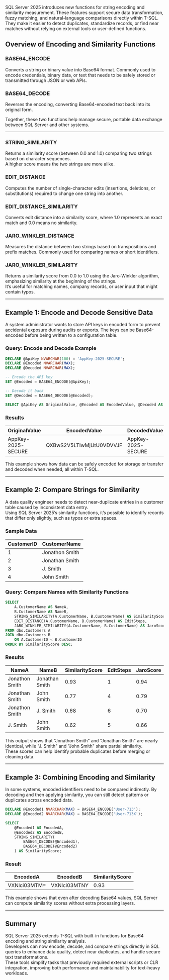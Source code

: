 SQL Server 2025 introduces new functions for string encoding and similarity measurement. These features support secure data transformation, fuzzy matching, and natural-language comparisons directly within T-SQL.  
They make it easier to detect duplicates, standardize records, or find near matches without relying on external tools or user-defined functions.

## Overview of Encoding and Similarity Functions

### BASE64_ENCODE  
Converts a string or binary value into Base64 format. Commonly used to encode credentials, binary data, or text that needs to be safely stored or transmitted through JSON or web APIs.

### BASE64_DECODE  
Reverses the encoding, converting Base64-encoded text back into its original form.  

Together, these two functions help manage secure, portable data exchange between SQL Server and other systems.

---

### STRING_SIMILARITY  
Returns a similarity score (between 0.0 and 1.0) comparing two strings based on character sequences.  
A higher score means the two strings are more alike.

### EDIT_DISTANCE  
Computes the number of single-character edits (insertions, deletions, or substitutions) required to change one string into another.

### EDIT_DISTANCE_SIMILARITY  
Converts edit distance into a similarity score, where 1.0 represents an exact match and 0.0 means no similarity.

### JARO_WINKLER_DISTANCE  
Measures the distance between two strings based on transpositions and prefix matches. Commonly used for comparing names or short identifiers.

### JARO_WINKLER_SIMILARITY  
Returns a similarity score from 0.0 to 1.0 using the Jaro-Winkler algorithm, emphasizing similarity at the beginning of the strings.  
It’s useful for matching names, company records, or user input that might contain typos.

---

## Example 1: Encode and Decode Sensitive Data

A system administrator wants to store API keys in encoded form to prevent accidental exposure during audits or exports. The keys can be Base64-encoded before being written to a configuration table.

### Query: Encode and Decode Example

```sql
DECLARE @ApiKey NVARCHAR(100) = 'AppKey-2025-SECURE';
DECLARE @Encoded NVARCHAR(MAX);
DECLARE @Decoded NVARCHAR(MAX);

-- Encode the API key
SET @Encoded = BASE64_ENCODE(@ApiKey);

-- Decode it back
SET @Decoded = BASE64_DECODE(@Encoded);

SELECT @ApiKey AS OriginalValue, @Encoded AS EncodedValue, @Decoded AS DecodedValue;
```

### Results

| OriginalValue | EncodedValue | DecodedValue |
|----------------|--------------|--------------|
| AppKey-2025-SECURE | QXBwS2V5LTIwMjUtU0VDVVJF | AppKey-2025-SECURE |

This example shows how data can be safely encoded for storage or transfer and decoded when needed, all within T-SQL.

---

## Example 2: Compare Strings for Similarity

A data quality engineer needs to detect near-duplicate entries in a customer table caused by inconsistent data entry.  
Using SQL Server 2025’s similarity functions, it’s possible to identify records that differ only slightly, such as typos or extra spaces.

### Sample Data

| CustomerID | CustomerName |
|-------------|--------------|
| 1 | Jonathon Smith |
| 2 | Jonathan Smith |
| 3 | J. Smith |
| 4 | John Smith |

### Query: Compare Names with Similarity Functions

```sql
SELECT 
    A.CustomerName AS NameA,
    B.CustomerName AS NameB,
    STRING_SIMILARITY(A.CustomerName, B.CustomerName) AS SimilarityScore,
    EDIT_DISTANCE(A.CustomerName, B.CustomerName) AS EditSteps,
    JARO_WINKLER_SIMILARITY(A.CustomerName, B.CustomerName) AS JaroScore
FROM dbo.Customers A
JOIN dbo.Customers B
    ON A.CustomerID < B.CustomerID
ORDER BY SimilarityScore DESC;
```

### Results

| NameA | NameB | SimilarityScore | EditSteps | JaroScore |
|--------|--------|----------------|------------|------------|
| Jonathon Smith | Jonathan Smith | 0.93 | 1 | 0.94 |
| Jonathan Smith | John Smith | 0.77 | 4 | 0.79 |
| Jonathon Smith | J. Smith | 0.68 | 6 | 0.70 |
| J. Smith | John Smith | 0.62 | 5 | 0.66 |

This output shows that "Jonathon Smith" and "Jonathan Smith" are nearly identical, while "J. Smith" and "John Smith" share partial similarity.  
These scores can help identify probable duplicates before merging or cleaning data.

---

## Example 3: Combining Encoding and Similarity

In some systems, encoded identifiers need to be compared indirectly. By decoding and then applying similarity, you can still detect patterns or duplicates across encoded data.

```sql
DECLARE @Encoded1 NVARCHAR(MAX) = BASE64_ENCODE('User-713');
DECLARE @Encoded2 NVARCHAR(MAX) = BASE64_ENCODE('User-713X');

SELECT 
    @Encoded1 AS EncodedA,
    @Encoded2 AS EncodedB,
    STRING_SIMILARITY(
        BASE64_DECODE(@Encoded1),
        BASE64_DECODE(@Encoded2)
    ) AS SimilarityScore;
```

### Result

| EncodedA | EncodedB | SimilarityScore |
|-----------|-----------|----------------|
| VXNlci03MTM= | VXNlci03MTNY | 0.93 |

This example shows that even after decoding Base64 values, SQL Server can compute similarity scores without extra processing layers.

---

## Summary

SQL Server 2025 extends T-SQL with built-in functions for Base64 encoding and string similarity analysis.  
Developers can now encode, decode, and compare strings directly in SQL queries to enhance data quality, detect near duplicates, and handle secure text transformations.  
These tools simplify tasks that previously required external scripts or CLR integration, improving both performance and maintainability for text-heavy workloads.
